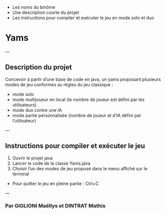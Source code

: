 * Les noms du binôme  
* Une description courte du projet  
* Les instructions pour compiler et exécuter le jeu en mode solo et duo

# Yams

—

## Description du projet

Concevoir à partir d’une base de code en java, un yams proposant plusieurs modes de jeu conformes au règles du jeu classique :

- mode solo  
- mode multijoueur en local (le nombre de joueur est défini par les utilisateurs)   
- mode duo contre une IA   
- mode partie personnalisée (nombre de joueur et d’IA défini par l’utilisateur)

—

## Instructions pour compiler et exécuter le jeu 

1. Ouvrir le projet java  
2. Lancer le code de la classe Yams.java  
3. Choisir l’un des modes de jeu proposé dans le menu affiché sur le terminal

- Pour quitter le jeu en pleine partie : Ctrl+C

—

### Par GIGLIONI Maëllys et DINTRAT Mathis